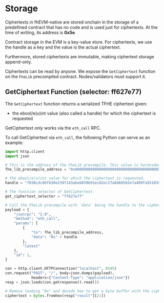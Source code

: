 # Storage

Ciphertexts in fhEVM-native are stored onchain in the storage of a predefined contract that has no code and is used just for ciphertexts. At the time of writing, its address is **0x5e**.

Contract storage in the EVM is a key-value store. For ciphertexts, we use the handle as a key and the value is the actual ciphertext.

Furthermore, stored ciphertexts are immutable, making ciphertext storage append-only.

Ciphertexts can be read by anyone. We expose the `GetCiphertext` function on the `FheLib` precompiled contract. Nodes/validators must support it.

## GetCiphertext Function (selector: ff627e77)

The `GetCiphertext` function returns a serialized TFHE ciphertext given:
 * the ebool/e(u)int value (also called a handle) for which the ciphertext is requested

GetCiphertext only works via the `eth_call` RPC.

To call GetCiphertext via `eth_call`, the following Python can serve as an example:

```python
import http.client
import json

# This is the address of the FheLib precompile. This value is hardcoded per blockchain.
fhe_lib_precompile_address = "0x000000000000000000000000000000000000005d"

# The ebool/e(u)int value for which the ciphertext is requested.
handle = "f038cdc8bf630e239f143abeb039b91ec82ec17a8460582e7a409fa551030c06"

# The function selector of GetCiphertext.
get_ciphertext_selector = "ff627e77"

# Call the FheLib precompile with `data` being the handle to the ciphertext.
payload = {
    "jsonrpc": "2.0",
    "method": "eth_call",
    "params": [
        {
            "to": fhe_lib_precompile_address,
            "data": "0x" + handle
        },
        "latest"
    ],
    "id": 1,
}

con = http.client.HTTPConnection("localhost", 8545)
con.request("POST", "/", body=json.dumps(payload),
            headers={"Content-Type": "application/json"})
resp = json.loads(con.getresponse().read())

# Remove leading "0x" and decode hex to get a byte buffer with the ciphertext.
ciphertext = bytes.fromhex(resp["result"][2:])
```